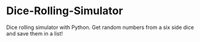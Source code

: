 # Dice-Rolling-Simulator
Dice rolling simulator with Python. Get random numbers from a six side dice and save them in a list!
